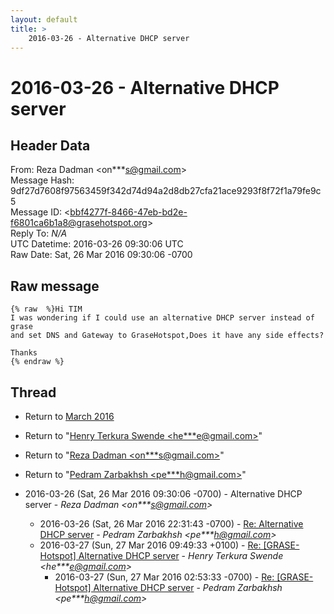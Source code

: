 ```yaml
---
layout: default
title: >
    2016-03-26 - Alternative DHCP server
---
```


# 2016-03-26 - Alternative DHCP server

## Header Data

From: Reza Dadman \<on***s@gmail.com\><br>
Message Hash: 9df27d7608f97563459f342d74d94a2d8db27cfa21ace9293f8f72f1a79fe9c5<br>
Message ID: \<bbf4277f-8466-47eb-bd2e-f6801ca6b1a8@grasehotspot.org\><br>
Reply To: _N/A_<br>
UTC Datetime: 2016-03-26 09:30:06 UTC<br>
Raw Date: Sat, 26 Mar 2016 09:30:06 -0700<br>

## Raw message

```
{% raw  %}Hi TIM
I was wondering if I could use an alternative DHCP server instead of grase 
and set DNS and Gateway to GraseHotspot,Does it have any side effects?

Thanks
{% endraw %}
```

## Thread

+ Return to [March 2016](/archive/2016/03)

+ Return to "[Henry Terkura Swende <he***e<span>@</span>gmail.com>](/authors/he___e_at_gmail_com)"
+ Return to "[Reza Dadman <on***s<span>@</span>gmail.com>](/authors/on___s_at_gmail_com)"
+ Return to "[Pedram Zarbakhsh <pe***h<span>@</span>gmail.com>](/authors/pe___h_at_gmail_com)"

+ 2016-03-26 (Sat, 26 Mar 2016 09:30:06 -0700) - Alternative DHCP server - _Reza Dadman \<on***s@gmail.com\>_
  + 2016-03-26 (Sat, 26 Mar 2016 22:31:43 -0700) - [Re: Alternative DHCP server](/archive/2016/03/7619bde8c1d8fea91cb444471ed5faa8246c651b320b49c7d85bc0e7cfe6b7e6) - _Pedram Zarbakhsh \<pe***h@gmail.com\>_
  + 2016-03-27 (Sun, 27 Mar 2016 09:49:33 +0100) - [Re: [GRASE-Hotspot] Alternative DHCP server](/archive/2016/03/9e380cffda38f9eff93dca5c1944df1467049a068549756d15632810fc53d0fa) - _Henry Terkura Swende \<he***e@gmail.com\>_
    + 2016-03-27 (Sun, 27 Mar 2016 02:53:33 -0700) - [Re: [GRASE-Hotspot] Alternative DHCP server](/archive/2016/03/80c9f46309d336e1b11aadb8dc6ca9190983d56de9a844aa248b6b076b0b4a4e) - _Pedram Zarbakhsh \<pe***h@gmail.com\>_

